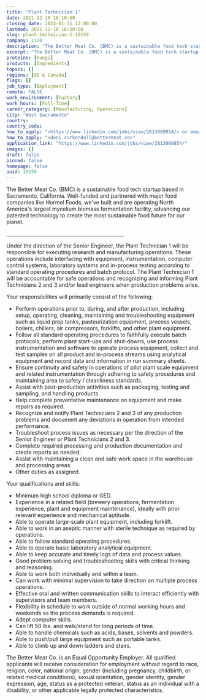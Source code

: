 ```yaml
---
title: "Plant Technician 1"
date: 2021-12-10 16:10:50
closing_date: 2022-01-31 12:00:00
lastmod: 2021-12-10 16:10:50
slug: plant-technician-1-10159
company: 1170
description: "The Better Meat Co. (BMC) is a sustainable food tech startup based in Sacramento, California. Well-funded and partnered with major food companies like Hormel Foods, we’ve built and are operating North America’s largest mycelium biomass fermentation facility, advancing our patented technology to create the most sustainable food future for our planet. ________________________________________________"
excerpt: "The Better Meat Co. (BMC) is a sustainable food tech startup based in Sacramento, California. Well-funded and partnered with major food companies like Hormel Foods, we’ve built and are operating North America’s largest mycelium biomass fermentation facility, advancing our patented technology to create the most sustainable food future for our planet. ________________________________________________"
proteins: [Fungi]
products: [Ingredients]
topics: []
regions: [US & Canada]
flags: []
job_type: [Employment]
remote: FALSE
work_environment: [Factory]
work_hours: [Full-Time]
career_category: [Manufacturing, Operations]
city: "West Sacramento"
country: 
country_code: 
how_to_apply: "<https://www.linkedin.com/jobs/view/2813089854/> or email resume to"
how_to_apply: "<doni.curkendall@bettermeat.co>"
application_link: "https://www.linkedin.com/jobs/view/2813089854/"
images: []
draft: false
pinned: false
homepage: false
uuid: 10159
---
```

The Better Meat Co. (BMC) is a sustainable food tech startup based in
Sacramento, California. Well-funded and partnered with major food
companies like Hormel Foods, we've built and are operating North
America's largest mycelium biomass fermentation facility, advancing our
patented technology to create the most sustainable food future for our
planet. 

\_\_\_\_\_\_\_\_\_\_\_\_\_\_\_\_\_\_\_\_\_\_\_\_\_\_\_\_\_\_\_\_\_\_\_\_\_\_\_\_\_\_\_\_\_\_\_\_

Under the direction of the Senior Engineer, the Plant Technician 1 will
be responsible for executing research and manufacturing operations.
These operations include interfacing with equipment, instrumentation,
computer control systems, laboratory systems and in-process testing
according to standard operating procedures and batch protocol. The Plant
Technician 1 will be accountable for safe operations and recognizing and
informing Plant Technicians 2 and 3 and/or lead engineers when
production problems arise.

Your responsibilities will primarily consist of the following:

-   Perform operations prior to, during, and after production, including
    setup, operating, cleaning, maintaining and troubleshooting
    equipment such as liquid prep tanks, pasteurization equipment,
    process vessels, boilers, chillers, air compressors, forklifts, and
    other plant equipment. 
-   Follow all standard operating procedures to faithfully execute batch
    protocols, perform plant start-ups and shut-downs, use process
    instrumentation and software to operate process equipment, collect
    and test samples on all product and in-process streams using
    analytical equipment and record data and information in run summary
    sheets. 
-   Ensure continuity and safety in operations of pilot plant scale
    equipment and related instrumentation through adhering to safety
    procedures and maintaining area to safety / cleanliness standards.
-   Assist with post-production activities such as packaging, testing
    and sampling, and handling products.
-   Help complete preventative maintenance on equipment and make repairs
    as required.
-   Recognize and notify Plant Technicians 2 and 3 of any production
    problems and document any deviations in operation from intended
    performance.
-   Troubleshoot process issues as necessary per the direction of the
    Senior Engineer or Plant Technicians 2 and 3.
-   Complete required processing and production documentation and create
    reports as needed.
-   Assist with maintaining a clean and safe work space in the warehouse
    and processing areas.
-   Other duties as assigned.

Your qualifications and skills:

-   Minimum high school diploma or GED. 
-   Experience in a related field (brewery operations, fermentation
    experience, plant and equipment maintenance), ideally with prior
    relevant experience and mechanical aptitude. 
-   Able to operate large-scale plant equipment, including forklift.
-   Able to work in an aseptic manner with sterile technique as required
    by operations.
-   Able to follow standard operating procedures.
-   Able to operate basic laboratory analytical equipment.
-   Able to keep accurate and timely logs of data and process values.
-   Good problem solving and troubleshooting skills with critical
    thinking and reasoning.
-   Able to work both individually and within a team.
-   Can work with minimal supervision to take direction on multiple
    process operations.
-   Effective oral and written communication skills to interact
    efficiently with supervisors and team members.
-   Flexibility in schedule to work outside of normal working hours and
    weekends as the process demands is required. 
-   Adept computer skills.
-   Can lift 50 lbs. and walk/stand for long periods of time.
-   Able to handle chemicals such as acids, bases, solvents and powders.
-   Able to push/pull large equipment such as portable tanks.
-   Able to climb up and down ladders and stairs.

The Better Meat Co. is an Equal Opportunity Employer. All qualified
applicants will receive consideration for employment without regard to
race, religion, color, national origin, gender (including pregnancy,
childbirth, or related medical conditions), sexual orientation, gender
identity, gender expression, age, status as a protected veteran, status
as an individual with a disability, or other applicable legally
protected characteristics.

 
